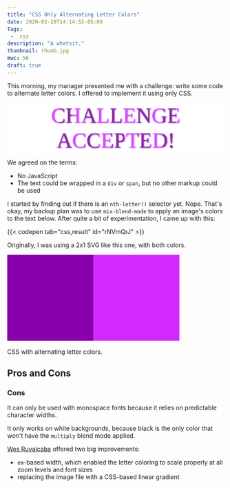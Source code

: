 ```yaml
---
title: "CSS Only Alternating Letter Colors"
date: 2020-02-28T14:14:52-05:00
Tags:
 -  css
description: "A whatsit."
thumbnail: thumb.jpg
mwc: 56
draft: true
---
```


This morning, my manager presented me with a challenge: write some code to alternate letter colors.  I offered to implement it using only CSS.

<style type=text/css>
@font-face {
  font-family: 'Source Code Pro';
  font-style: normal;
  font-weight: 700;
  font-display: swap;
  src: local('Source Code Pro Bold'), local('SourceCodePro-Bold'), url(https://fonts.gstatic.com/s/sourcecodepro/v11/HI_XiYsKILxRpg3hIP6sJ7fM7Pqths7Ds-cv.ttf) format('truetype');
}
.alternate {
  --character-width: 0.602em;
  --color-1: #8727A6;
  --color-2: #D34CF9;
  font-size: 50px;
  font-family: "Source Code Pro";
  text-shadow: 1px 1px 3px;
  background: black;
  color: white;
  filter: invert();
}
.alternate:after {
  content: "";
  position: absolute;
  top: 0;
  right: 0;
  bottom: 0;
  left: 0;
  background-image: linear-gradient(90deg, var(--color-1) var(--character-width), var(--color-2) var(--character-width));
  background-size: calc(2 * var(--character-width));
  filter: invert();
  mix-blend-mode: multiply;
}


.challenge-accepted {
  display: inline-block;
}
</style>

<center>
<div class="challenge-accepted alternate">
CHALLENGE ACCEPTED!
</div>
</center>

We agreed on the terms:

 - No JavaScript
 - The text could be wrapped in a `div` or `span`, but no other markup could be used


I started by finding out if there is an `nth-letter()` selector yet.  Nope.  That's okay, my backup plan was to use `mix-blend-mode` to apply an image's colors to the text below.  After quite a bit of experimentation, I came up with this:

{{< codepen tab="css,result" id="rNVmQrJ" >}}

Originally, I was using a 2x1 SVG like this one, with both colors.

<img src="./two-colors.svg">

CSS with alternating letter colors.


## Pros and Cons

### Cons

It can only be used with monospace fonts because it relies on predictable character widths.

It only works on white backgrounds, because black is the only color that won't have the `multiply` blend mode applied.



[Wes Ruvalcaba][wesruv] offered two big improvements:

 - `em`-based width, which enabled the letter coloring to scale properly at all zoom levels and font sizes
 - replacing the image file with a CSS-based linear gradient

[wesruv]: http://www.wesruv.com/

